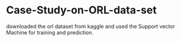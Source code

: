 # Case-Study-on-ORL-data-set
downloaded the orl dataset from kaggle
and used the Support vector Machine for training and prediction.
